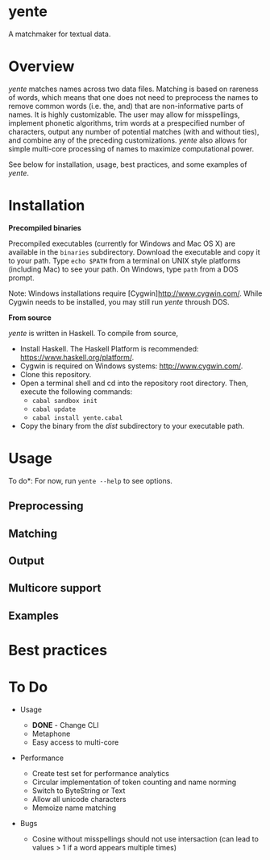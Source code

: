 # yente

A matchmaker for textual data.

# Overview

*yente* matches names across two data files. Matching is based on rareness of words, which means that one does not need to preprocess the names to remove common words (i.e. the, and) that are non-informative parts of names. It is highly customizable. The user may  allow for misspellings, implement phonetic algorithms, trim words at a prespecified number of characters, output any number of potential matches (with and without ties), and combine any of the preceding customizations. *yente* also allows for simple multi-core processing of names to maximize computational power. 
    
See below for installation, usage, best practices, and some examples of *yente*.

# Installation

**Precompiled binaries**

Precompiled executables (currently for Windows and Mac OS X) are available in the `binaries` subdirectory. Download the executable and copy it to your path. Type `echo $PATH` from a terminal on UNIX style platforms (including Mac) to see your path. On Windows, type `path` from a DOS prompt.

Note: Windows installations require [Cygwin]<http://www.cygwin.com/>. While Cygwin needs to be installed, you may still run *yente* throush DOS. 


**From source**

*yente* is written in Haskell. To compile from source,

* Install Haskell. The Haskell Platform is recommended: <https://www.haskell.org/platform/>.
* Cygwin is required on Windows systems: <http://www.cygwin.com/>.
* Clone this repository.
* Open a terminal shell and cd into the repository root directory. Then, execute the following commands:
  * `cabal sandbox init`
  * `cabal update`
  * `cabal install yente.cabal` 
* Copy the binary from the *dist* subdirectory to your executable path.

# Usage


To do*: For now, run `yente --help` to see options.

## Preprocessing

## Matching

## Output

## Multicore support

## Examples

# Best practices


# To Do

* Usage
  * **DONE** - Change CLI
  * Metaphone
  * Easy access to multi-core

* Performance
  * Create test set for performance analytics
  * Circular implementation of token counting and name norming
  * Switch to ByteString or Text
  * Allow all unicode characters
  * Memoize name matching

* Bugs
  * Cosine without misspellings should not use intersaction (can lead to values > 1 if a word appears multiple times)

